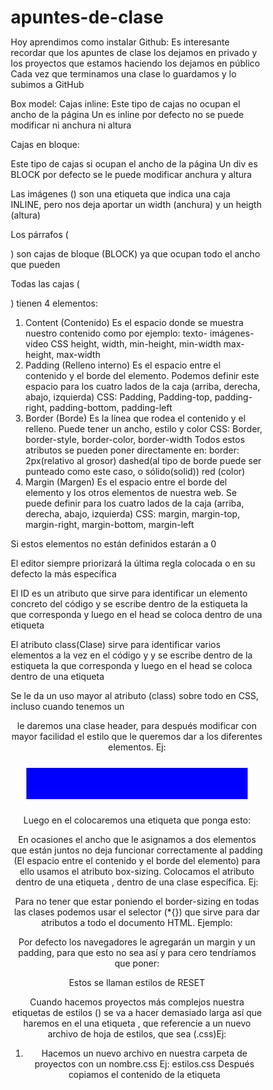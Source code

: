 # apuntes-de-clase

Hoy aprendimos como instalar Github:
 Es interesante recordar que los apuntes de clase los dejamos en privado y los proyectos que estamos haciendo los dejamos en público
 Cada vez que terminamos una clase lo guardamos y lo subimos a GitHub




Box model: 
Cajas inline: <span></span>
 Este tipo de cajas no ocupan el ancho de la página 
Un <span></span> es inline por defecto no se puede modificar ni anchura ni altura

Cajas en bloque: <div></div>
 Este tipo de cajas si ocupan el ancho de la página 
Un div es BLOCK por defecto se le puede modificar anchura y altura 

Las imágenes (<img></img>) son una etiqueta que indica una caja INLINE, pero nos deja aportar un width (anchura) y un heigth (altura)

Los párrafos (<p></p>) son cajas de bloque (BLOCK) ya que ocupan todo el ancho que pueden

Todas las cajas (<div></div>) tienen 4 elementos:
1. Content (Contenido)
Es el espacio donde se muestra nuestro contenido como por ejemplo: texto- imágenes-video CSS height, width, min-height, min-width max-height, max-width
2. Padding (Relleno interno)
Es el espacio entre el contenido y el borde del elemento. Podemos definir este espacio para los cuatro lados de la caja (arriba, derecha, abajo, izquierda) CSS: Padding, Padding-top, padding-right, padding-bottom, padding-left
3. Border (Borde)
Es la línea que rodea el contenido y el relleno. Puede tener un ancho, estilo y color
CSS: Border, border-style, border-color, border-width
Todos estos atributos se pueden poner directamente en:
   border: 2px(relativo al grosor) dashed(al tipo de borde puede ser punteado como este caso, o sólido(solid)) red (color)
4. Margin (Margen)
Es el espacio entre el borde del elemento y los otros elementos de nuestra web. Se puede definir para los cuatro lados de la caja (arriba, derecha, abajo, izquierda)
CSS: margin, margin-top, margin-right, margin-bottom, margin-left

Si estos elementos no están definidos estarán a 0

El editor siempre priorizará la última regla colocada o en su defecto la más específica




El ID es un atributo que sirve para identificar un elemento concreto del código y se escribe dentro de la estiqueta la que corresponda y luego en el head se coloca dentro de una etiqueta <style> en el <head> se colocará una almohadilla antes del nombre que hayamos escogido para referenciarlo. Ejemplo:
Primero colocamos esto en el body:
<body>
 <div id="mifooter">
    Contenido 4
    </div>
</body>
Después colocamos esto en el head:
<head>
<style>
    #mifooter {
            background-color: aquamarine;
            margin: 20px;
            padding: 20px;

        }
</style>
</head>

El atributo class(Clase) sirve para identificar varios elementos a la vez en el código y y se escribe dentro de la estiqueta la que corresponda y luego en el head se coloca dentro de una etiqueta <style> en el <head> se colocará un punto(.) antes del nombre que hayamos designado para para referenciarlo. Ejemplo:
Primero colocamos esto en el body:

<body> 
<div class="contenido">
Contenido 1
</div>

<div class="contenido">
    Contenido 2
</div>

<div class="contenido">
    Contenido 3
</div>
</body>

Después colocamos esto en el head, dentro de una etiqueta <style></style>
<style>
.contenido {
            background-color: blue;
            margin: 25px;
            padding: 25px;
            color: white;
            
        }  
        
 </style>

Se le da un uso mayor al atributo (class) sobre todo en CSS, incluso cuando tenemos un <header> le daremos una clase header, para después modificar con mayor facilidad el estilo que le queremos dar a los diferentes elementos. Ej:
  <header class="header"> </header>
Luego en el <head> colocaremos una etiqueta <style></style> que ponga esto:
<style>
  .header{
            background-color: blue;
            margin: 25px;
            padding: 25px;
            color: white;
  }
</style>




En ocasiones el ancho que le asignamos a dos elementos que están juntos no deja funcionar correctamente al padding (El espacio entre el contenido y el borde del elemento) para ello usamos el atributo box-sizing. Colocamos el atributo dentro de una etiqueta <style></style>, dentro de una clase específica. Ej:
<style>
    
        .div1{
            border: 2px dashed red;
            padding:5px;
            width: 200px;
            box-sizing: border-box;
        }

        .div2{
            border:2px dashed green;
            padding:25px;
            width:200px;
            /*Si queremos incluir el padding dentro del ancho total usamos box sizing border box*/
            box-sizing: border-box;
            
        }
</style>
Para no tener que estar poniendo el border-sizing en todas las clases podemos usar el selector (*{}) que sirve para dar atributos a todo el documento HTML. Ejemplo:
<style>
*{
       box-sizing: border-box; 
    }
</style>




Por defecto los navegadores le agregarán un margin y un padding, para que esto no sea así y para cero tendríamos que poner:
  <style> 
   *{
    box-sizing:border-box;
    margin:0px;
    padding: 0px;
    }
    </style>
Estos se llaman estilos de RESET




Cuando hacemos proyectos más complejos nuestra etiquetas de estilos (<style></style>) se va a hacer demasiado larga así que haremos en el <head> una etiqueta <link>, que referencie a un nuevo archivo de hoja de estilos, que sea (.css)Ej:
1. Hacemos un nuevo archivo en nuestra carpeta de proyectos con un nombre.css Ej:
    estilos.css
Después copiamos el contenido de la etiqueta <style>, SIN LA ETIQUETA <style> ya que esta es una etiqueta HTML, y estamos trabajando con un archivo CSS
2. Una vez hecho esto abrimos una estiqueta <link> en el <head> y referenciamos en el (href=) la ruta del archivo Ej:
    <link rel="stlyesheet" href="estilos.css">

3. Podremos borrar la etiqueta <style> del documento HTML, recordando que todo lo relativo a esta etiqueta lo añadiremos al documento CSS
Siempre está bien crear una carpeta dentro de nuestro proyecto llamada CSS que contenga nuestros archivos CSS


Posición relativa vs Posición absoluta
    <link rel="stlyesheet" href="./css/estilos.css">
    <!--posición relativa: inicia desde el archivo que lo está usando-->
    <!--el (./) indica la carpeta del proyecto que estoy usando-->
    <link rel="stlyesheet" href="/dia6/css/estilos.css">
    <!--posición absoluta: inicia desde la carpeta raíz de mi servidor web -->

    para subir una carpeta en la organización pongo: (../)
    Para subir 2 carpetas en la organización pongo: (../../) etc...
La MÁS RECOMENDABLE es: La posición RELATIVA

 

Si queremos que un elemento tenga más de una clase se le pueden sumar clases de la siguiente manera:
<div class="divVerde caja">
       hola soy el contenido 1! 
     </div>
Si queremos modificar un elemento con unas clases específicas, lo hacemos de esta manera:
1. En el HTML, en el <body> colocamos esto:
<body>
 <div class="divVerde caja resaltada">
        hola soy el contenido 2! 
      </div>
</body>
2. En el archivo.css colocamos esto:
.divVerde.caja.resaltada{
        border: 5px dashed blue 
     }
SI LE DAMOS MÁS DE UNA CLASE A UNA ETIQUETA LA COMÚN A TODAS DEBE IR LA PRIMERA EN LA HOJA DE ESTILOS (.css) Y DE FORMA DESCENDENTE CON LAS CLASES MÁS ESPECÍFICAS.
Si hacemos un <div> dentro de otro <div>, y el <div> padre tiene unas clases, y el <div> hijo tiene otra clase específica, se hará así:
1. En el HTML en el <body> irá así:
<div class="divVerde caja">
        <div class="resaltada">
        hola soy el div verde caja y resaltada
      </div>
      </div>
2. En el CSS irá así:
.divVerde.caja .resaltada{
        border: 5px solid rgb(60, 255, 0);
     }






Si le damos a algo un atributo display pero no queremos que se vea, en una etiqueta style, le ponemos display: none




Si tenemos problemas para el tamaño de nuestro fondo (background) utilizaremos el background size, tenemos varias opciones:
  - background-size: contain; (Ocupa la pantalla entera repitiendo la imagen)
  - background-size: contain; (Ocupa solo el tamaño de la imagen)
    background-repeat: no-repeat;
  - background-size: cover; (Cubre todo el fondo pero con la imagen recortada)
  - background-size: 30%; (Cube el fondo con las imágenes representadas en un 30%)
  - background-size: 200px 100px; (Cubre el fondo con la imagen repetida a un tamaño específico)
  


Una forma de centrar un div 
 <div style="max-width: 25%; margin: 0 auto">



 *{
            background: red;
            /*Sirve para marcar todo el contenido en pantalla*/
        }
        :root {
            /*sirve para marcar todo el contenido HTML*/
        }
        body{
            /*para marcar solo lo que haya en el body*/
        }


El display:flex va en la caja contenedor primaria es decir solo afecta a los hijos no a los subhijos
Los atributos flex se deben poner en cada caja específica

Para mover elementos a través de la página con la propiedad flex:
 Justify-content sirve para moverlos HORIZONTALMENTE
 Alingn-items sirve para moverlos VERTICALMENTE
  Para mover elementos a través de la página con la propiedad flex